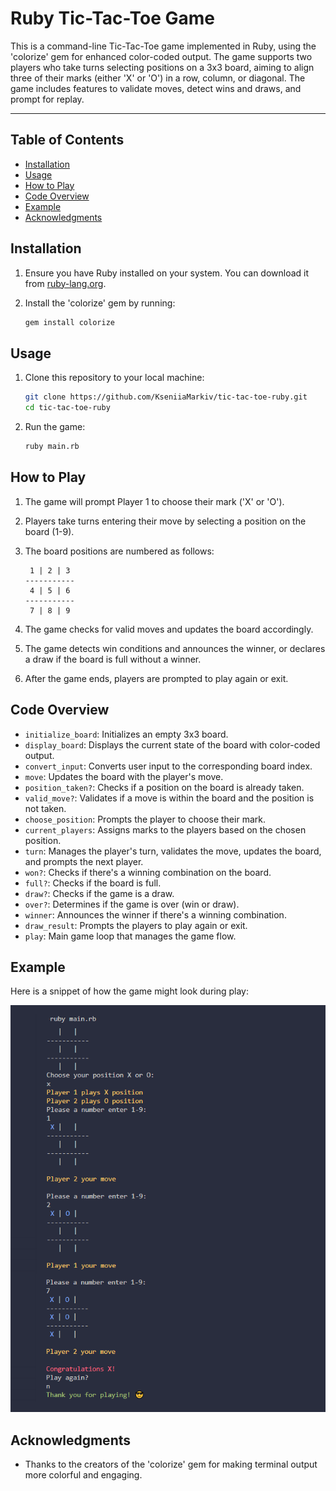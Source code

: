 # Ruby Tic-Tac-Toe Game

This is a command-line Tic-Tac-Toe game implemented in Ruby, using the 'colorize' gem for enhanced color-coded output. The game supports two players who take turns selecting positions on a 3x3 board, aiming to align three of their marks (either 'X' or 'O') in a row, column, or diagonal. The game includes features to validate moves, detect wins and draws, and prompt for replay.

----------------------------------
## Table of Contents

- [Installation](#installation)
- [Usage](#usage)
- [How to Play](#how-to-play)
- [Code Overview](#code-overview)
- [Example](#example)
- [Acknowledgments](#acknowledgments)


## Installation

1. Ensure you have Ruby installed on your system. You can download it from [ruby-lang.org](https://www.ruby-lang.org/en/downloads/).

2. Install the 'colorize' gem by running:
   ```sh
   gem install colorize
   ```

## Usage

1. Clone this repository to your local machine:
   ```sh
   git clone https://github.com/KseniiaMarkiv/tic-tac-toe-ruby.git
   cd tic-tac-toe-ruby
   ```

2. Run the game:
   ```sh
   ruby main.rb
   ```


## How to Play

1. The game will prompt Player 1 to choose their mark ('X' or 'O').
2. Players take turns entering their move by selecting a position on the board (1-9).
3. The board positions are numbered as follows:

   ```
    1 | 2 | 3
   -----------
    4 | 5 | 6
   -----------
    7 | 8 | 9
   ```

4. The game checks for valid moves and updates the board accordingly.
5. The game detects win conditions and announces the winner, or declares a draw if the board is full without a winner.
6. After the game ends, players are prompted to play again or exit.


## Code Overview

- `initialize_board`: Initializes an empty 3x3 board.
- `display_board`: Displays the current state of the board with color-coded output.
- `convert_input`: Converts user input to the corresponding board index.
- `move`: Updates the board with the player's move.
- `position_taken?`: Checks if a position on the board is already taken.
- `valid_move?`: Validates if a move is within the board and the position is not taken.
- `choose_position`: Prompts the player to choose their mark.
- `current_players`: Assigns marks to the players based on the chosen position.
- `turn`: Manages the player's turn, validates the move, updates the board, and prompts the next player.
- `won?`: Checks if there's a winning combination on the board.
- `full?`: Checks if the board is full.
- `draw?`: Checks if the game is a draw.
- `over?`: Determines if the game is over (win or draw).
- `winner`: Announces the winner if there's a winning combination.
- `draw_result`: Prompts the players to play again or exit.
- `play`: Main game loop that manages the game flow.

## Example

Here is a snippet of how the game might look during play:

![alt text](https://github.com/KseniiaMarkiv/tic-tac-toe-ruby/blob/main/example_game_output.png?raw=true)

## Acknowledgments

- Thanks to the creators of the 'colorize' gem for making terminal output more colorful and engaging.